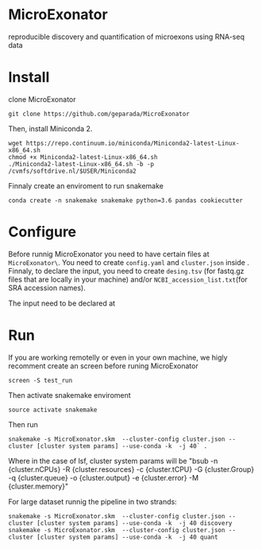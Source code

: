 # MicroExonator
reproducible discovery and quantification of microexons using RNA-seq data


# Install

clone MicroExonator

    git clone https://github.com/geparada/MicroExonator

Then, install Miniconda 2.

    wget https://repo.continuum.io/miniconda/Miniconda2-latest-Linux-x86_64.sh
    chmod +x Miniconda2-latest-Linux-x86_64.sh
    ./Miniconda2-latest-Linux-x86_64.sh -b -p /cvmfs/softdrive.nl/$USER/Miniconda2
    
Finnaly create an enviroment to run snakemake
    
    conda create -n snakemake snakemake python=3.6 pandas cookiecutter 

# Configure

Before runnig MicroExonator you need to have certain files at `MicroExonator\`. You need to create `config.yaml` and `cluster.json` inside . Finnaly, to declare the input, you need to create `desing.tsv` (for fastq.gz files that are locally in your machine) and/or `NCBI_accession_list.txt`(for SRA accession names). 

The input need to be declared at

# Run

If you are working remotelly or even in your own machine, we higly recomment create an screen before runing MicroExonator

    screen -S test_run

Then activate snakemake enviroment

    source activate snakemake

Then run

    snakemake -s MicroExonator.skm  --cluster-config cluster.json --cluster [cluster system params] --use-conda -k  -j 40` .
    
Where in the case of lsf, cluster system params will be "bsub -n {cluster.nCPUs} -R {cluster.resources} -c {cluster.tCPU} -G {cluster.Group} -q {cluster.queue} -o {cluster.output} -e {cluster.error} -M {cluster.memory}"
    
For large dataset runnig the pipeline in two strands:
    
    snakemake -s MicroExonator.skm  --cluster-config cluster.json --cluster [cluster system params] --use-conda -k  -j 40 discovery
    snakemake -s MicroExonator.skm  --cluster-config cluster.json --cluster [cluster system params] --use-conda -k  -j 40 quant
  

